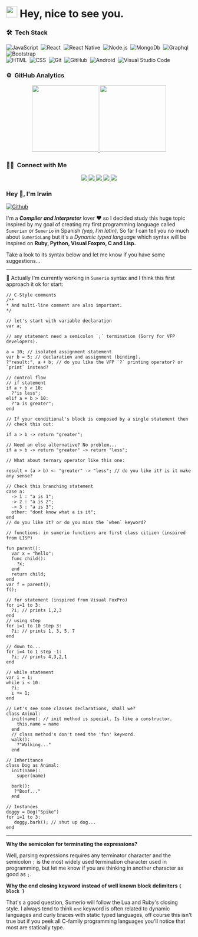 <h1>
    <img src="https://emojis.slackmojis.com/emojis/images/1531849430/4246/blob-sunglasses.gif?1531849430" width="30" />
    Hey, nice to see you.
</h1>

### 🛠 &nbsp;Tech Stack
![JavaScript](https://img.shields.io/badge/-JavaScript-05122A?style=flat&logo=javascript)&nbsp;
![React](https://img.shields.io/badge/-React-05122A?style=flat&logo=react)&nbsp;
![React Native](https://img.shields.io/badge/-React%20Native-05122A?style=flat&logo=react)&nbsp;
![Node.js](https://img.shields.io/badge/-Node.js-05122A?style=flat&logo=node.js)&nbsp;
![MongoDb](https://img.shields.io/badge/-MongoDB-05122A?style=flat&logo=mongodb)&nbsp;
![Graphql](https://img.shields.io/badge/-Graphql-05122A?style=flat&logo=graphql&logoColor=663399)
![Bootstrap](https://img.shields.io/badge/-Bootstrap-05122A?style=flat&logo=bootstrap&logoColor=563D7C)\
![HTML](https://img.shields.io/badge/-HTML-05122A?style=flat&logo=HTML5)&nbsp;
![CSS](https://img.shields.io/badge/-CSS-05122A?style=flat&logo=CSS3&logoColor=1572B6)&nbsp;
![Git](https://img.shields.io/badge/-Git-05122A?style=flat&logo=git)&nbsp;
![GitHub](https://img.shields.io/badge/-GitHub-05122A?style=flat&logo=github)&nbsp;
![Android](https://img.shields.io/badge/-Android-05122A?style=flat&logo=android)&nbsp;
![Visual Studio Code](https://img.shields.io/badge/-Visual%20Studio%20Code-05122A?style=flat&logo=visual-studio-code&logoColor=007ACC)&nbsp;

### ⚙️ &nbsp;GitHub Analytics
<p align="center">
    <a href="https://github.com/irwin1985">
        <img height="180em" src="https://github-readme-stats-eight-theta.vercel.app/api?username=irwin1985&show_icons=true&theme=algolia&include_all_commits=true&count_private=true" />
        <img height="180em" src="https://github-readme-stats-eight-theta.vercel.app/api/top-langs/?username=irwin1985&layout=compact&langs_count=8&theme=algolia" />
    </a>
</p>

### 🤝🏻 &nbsp;Connect with Me
<p align="center">
    <a href="https://coskun.dev">
        <img src="https://img.shields.io/badge/-coskun.dev-3423A6?style=flat&logo=Google-Chrome&logoColor=white" />
    </a>
    <a href="https://twitter.com/irwin_rg">
        <img src="https://img.shields.io/badge/-@mehmetcskun__-1da1f2?style=flat&logo=Twitter&logoColor=white" />
    </a>
    <a href="https://www.linkedin.com/in/irwin1985/">
        <img src="https://img.shields.io/badge/-Mehmet%20COŞKUN-0077B5?style=flat&logo=Linkedin&logoColor=white" />
    </a>
    <a href="mailto:rodriguez.irwin@gmail.com">
        <img src="https://img.shields.io/badge/-rodriguez.irwin@gmail.com-D14836?style=flat&logo=Gmail&logoColor=white" />
    </a>
    <a href="https://instagram.com/irwinrdz">
        <img src="https://img.shields.io/badge/-@mehmetcskun__-E4405F?style=flat&logo=Instagram&logoColor=white" />
    </a>
</p>

### Hey 👋, I'm Irwin

[![Github](https://img.shields.io/github/followers/Irwin1985?label=Follow&style=social)](https://github.com/Irwin1985)

I'm a ***Compiler and Interpreter*** lover ❤ so I decided study this huge topic inspired by my goal of creating my first programming language called `Sumerian` or `Sumerio` in Spanish *(yep, I'm latin).* So far I can tell you no much about `SumerioLang` but it's a *Dynamic typed language* which syntax will be inspired on **Ruby, Python, Visual Foxpro, C and Lisp.**

Take a look to its syntax below and let me know if you have some suggestions...

<hr>

🤔 Actually I'm currently working in `Sumerio` syntax and I think this first approach it ok for start:

```xBase
// C-Style comments
/**
* And multi-line comment are also important.
*/

// let's start with variable declaration
var a;

// any statement need a semicolon `;` termination (Sorry for VFP developers).

a = 10; // isolated assignment statement
var b = 5; // declaration and assignment (binding).
?"result:", a + b; // do you like the VFP `?` printing operator? or `print` instead?

// control flow
// if statement
if a + b < 10:
  ?"is less";
elif a + b > 10:
  ?"a is greater";
end

// If your conditional's block is composed by a single statement then 
// check this out:

if a > b -> return "greater";

// Need an else alternative? No problem...
if a > b -> return "greater" -> return "less";

// What about ternary operator like this one:

result = (a > b) <- "greater" -> "less"; // do you like it? is it make any sense?

// Check this branching statement
case a:
  -> 1 : "a is 1";
  -> 2 : "a is 2";
  -> 3 : "a is 3";
  other: "dont know what a is it";
end
// do you like it? or do you miss the `when` keyword?

// functions: in sumerio functions are first class citizen (inspired from LISP)

fun parent():
  var x = "hello";
  func child():
    ?x;
  end
  return child;
end
var f = parent();
f();

// for statement (inspired from Visual FoxPro)
for i=1 to 3:
  ?i; // prints 1,2,3
end
// using step
for i=1 to 10 step 3:
  ?i; // prints 1, 3, 5, 7
end

// down to...
for i=4 to 1 step -1:
  ?i; // prints 4,3,2,1
end

// while statement
var i = 1;
while i < 10:
  ?i;
  i += 1;
end

// Let's see some classes declarations, shall we?
class Animal:
  init(name): // init method is special. Is like a constructor.
    this.name = name
  end
  // class method's don't need the 'fun' keyword.
  walk():
    ?"Walking..."
  end

// Inheritance
class Dog as Animal:
  init(name):
    super(name)
    
  bark():
   ?"Boof..."
  end

// Instances
doggy = Dog("Spike")
for i=1 to 3:
   doggy.bark(); // shut up dog...
end
```
<hr>

**Why the semicolon for terminating the expressions?**

Well, parsing expressions requires any terminator character and the semicolon `;` is the most widely used termination character used in programming, but let me know if you are thinking in another character as good as `;`.

**Why the end closing keyword instead of well known block delimiters `{ block }`**

That's a good question, Sumerio will follow the Lua and Ruby's closing style. I always tend to think `end` keyword is often related to dynamic languages and curly braces with static typed languages, off course this isn't true but if you peek all C-family programming languages you'll notice that most are statically type.
